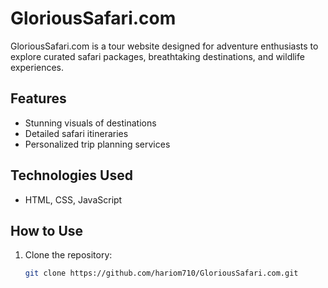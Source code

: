 # GloriousSafari.com

GloriousSafari.com is a tour website designed for adventure enthusiasts to explore curated safari packages, breathtaking destinations, and wildlife experiences.

## Features
- Stunning visuals of destinations
- Detailed safari itineraries
- Personalized trip planning services

## Technologies Used
- HTML, CSS, JavaScript


## How to Use
1. Clone the repository:
   ```bash
   git clone https://github.com/hariom710/GloriousSafari.com.git

